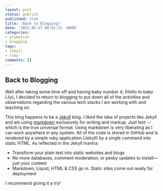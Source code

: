 ```yaml
---
layout: post
status: publish
published: true
title: 'Back to Blogging!'
date: '2022-05-27 00:01:22 -0600'
categories:
- promotion
- blogging
tags: 
- jekyll
- ruby
comments: []
---
```


## Back to Blogging

Well after taking some time off and having baby number 4, (Hello to baby Lily), I decided to return to blogging to put down all of the activities and observations regarding the various tech stacks I am working with and teaching on.

This blog happens to be a [Jekyll](http://jekyllrb.com/ "Jekyll Homepage") blog. I liked the idea of projects like Jekyll and am using [markdown](https://www.markdownguide.org/ "Markdown guide website link") exclusively for writing and markup. Just text -- which is the true universal format. Using markdown is very liberating as I can work anywhere in any system.  All of the code is stored in GitHub and is rendered by a simple ruby application (Jekyll) by a single command into static HTML.  As reflected in the Jekyll mantra:

* Transform your plain text into static websites and blogs
* No more databases, comment moderation, or pesky updates to install—just your content
* Markdown, Liquid, HTML & CSS go in. Static sites come out ready for deployment

I recommend giving it a try!
